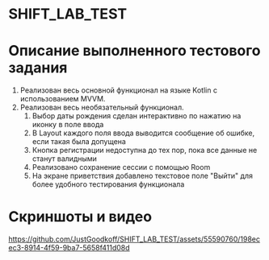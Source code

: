 # SHIFT_LAB_TEST
# Описание выполненного тестового задания
1. Реализован весь основной функционал на языке Kotlin c использованием MVVM.
2. Реализован весь необязательный функционал.
   1. Выбор даты рождения сделан интерактивно по нажатию на иконку в поле ввода
   2. В Layout каждого поля ввода выводится сообщение об ошибке, если такая была допущена
   3. Кнопка регистрации недоступна до тех пор, пока все данные не станут валидными
   4. Реализовано сохранение сессии с помощью Room
   5. На экране приветствия добавлено текстовое поле "Выйти" для более удобного тестирования функционала
   
# Скриншоты и видео


https://github.com/JustGoodkoff/SHIFT_LAB_TEST/assets/55590760/198ecec3-8914-4f59-9ba7-5658f411d08d

